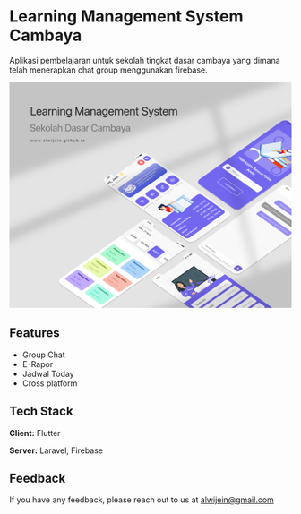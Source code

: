 
# Learning Management System Cambaya

Aplikasi pembelajaran untuk sekolah tingkat dasar cambaya yang dimana telah menerapkan chat group menggunakan firebase.


![App Screenshot](https://raw.githubusercontent.com/alwijein/flutter-lms-cambaya/master/assets/images/cover.png)



## Features

- Group Chat
- E-Rapor
- Jadwal Today
- Cross platform


## Tech Stack

**Client:** Flutter

**Server:** Laravel, Firebase


## Feedback

If you have any feedback, please reach out to us at alwijein@gmail.com

